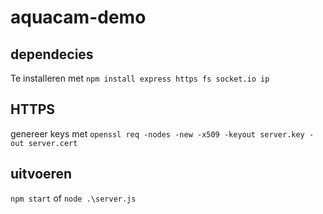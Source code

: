 # aquacam-demo
## dependecies
Te installeren met `npm install express https fs socket.io ip`
## HTTPS
genereer keys met `openssl req -nodes -new -x509 -keyout server.key -out server.cert`
## uitvoeren
`npm start` of `node .\server.js`
